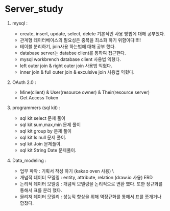 # Server_study


1. mysql : 
   - create, insert, update, select, delete 기본적인 사용 방법에 대해 공부했다.
   - 관계형 데이터베이스의 필요성은 중복을 최소화 하기 위함이다!!!!!
   - 테이블 분리하기, join사용 하는법에 대해 공부 했다.
   - database server는 databse client를 통하여 접근한다.
   - mysql workbrench database client 사용법 익혔다.     
   - left outer join & right outer join 사용법 익혔다.
   - inner join & full outer join & exculsive join 사용법 익혔다.


2. OAuth 2.0 :
   - Mine(client) & User(resource owner) & Their(resource server)
   - Get Access Token  



3. programmers (sql kit) :          
   - sql kit select 문제 풀이     
   - sql kit sum,max,min 문제 풀이     
   - sql kit group by 문제 풀이      
   - sql kit Is null 문제 풀이.
   - sql kit Join 문제풀이.  
   - sql kit String Date 문제풀이.             


4. Data_modeling :      
   - 업무 파악 : 기획서 작성 하기 (kakao oven 사용)      \
   - 개념적 데이터 모델링 : entity, attribute, relation (draw.io 사용) ERD      
   - 논리적 데이터 모델링 : 개념적 모델링을 논리적으로 변환 했다. 또한 정규화를 통해서 표를 분리 했다.      
   - 물리저 데이터 모델리 : 성능적 향상을 위해 역정규화를 통해서 표를 쪼개거나 합쳤다.      


